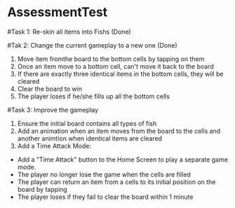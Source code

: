 # AssessmentTest
 
#Task 1:
Re-skin all items into Fishs (Done)

#Tak 2: Change the current gameplay to a new one (Done)
1. Move item fromthe board to the bottom cells by tapping on them
2. Once an item move to a bottom cell, can't move it back to the board
3. If there are exactly three identical items in the bottom cells, they will be cleared
4. Clear the board to win
5. The player loses if he/she fills up all the bottom cells

#Task 3: Improve the gameplay
1. Ensure the initial board contains all types of fish
2. Add an animation when an item moves from the board to the cells and another animtion when identical items are cleared
3. Add a Time Attack Mode:
  - Add a "Time Attack" button to the Home Screen to play a separate game mode.
  - The player no longer lose the game when the cells are filled
  - The player can return an item from a cells to its initial position on the board by tapping
  - The player loses if they fail to clear the board within 1 minute
